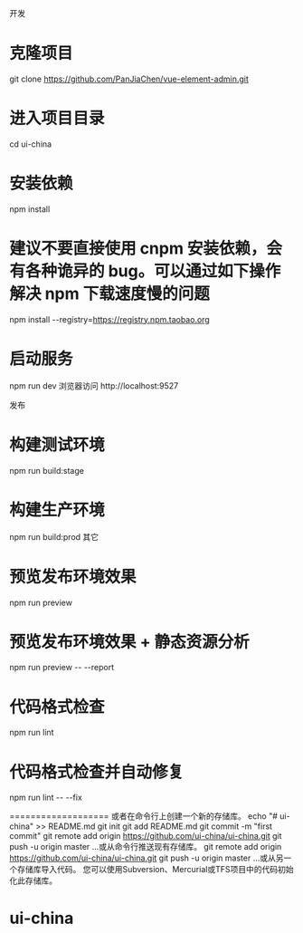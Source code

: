 开发
# 克隆项目
git clone https://github.com/PanJiaChen/vue-element-admin.git

# 进入项目目录
cd ui-china

# 安装依赖
npm install

# 建议不要直接使用 cnpm 安装依赖，会有各种诡异的 bug。可以通过如下操作解决 npm 下载速度慢的问题
npm install --registry=https://registry.npm.taobao.org

# 启动服务
npm run dev
浏览器访问 http://localhost:9527

发布
# 构建测试环境
npm run build:stage

# 构建生产环境
npm run build:prod
其它
# 预览发布环境效果
npm run preview

# 预览发布环境效果 + 静态资源分析
npm run preview -- --report

# 代码格式检查
npm run lint

# 代码格式检查并自动修复
npm run lint -- --fix

===================
或者在命令行上创建一个新的存储库。
echo "# ui-china" >> README.md
git init
git add README.md
git commit -m "first commit"
git remote add origin https://github.com/ui-china/ui-china.git
git push -u origin master
…或从命令行推送现有存储库。
git remote add origin https://github.com/ui-china/ui-china.git
git push -u origin master
…或从另一个存储库导入代码。
您可以使用Subversion、Mercurial或TFS项目中的代码初始化此存储库。
# ui-china
